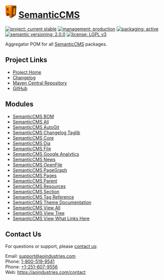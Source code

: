 # [<img src="ao-logo.png" alt="AO Logo" width="35" height="40">](https://github.com/aoindustries) [SemanticCMS](https://github.com/aoindustries/semanticcms)

[![project: current stable](https://semanticcms.com/ao-badges/project-current-stable.svg)](https://aoindustries.com/life-cycle#project-current-stable)
[![management: production](https://semanticcms.com/ao-badges/management-production.svg)](https://aoindustries.com/life-cycle#management-production)
[![packaging: active](https://semanticcms.com/ao-badges/packaging-active.svg)](https://aoindustries.com/life-cycle#packaging-active)  
[![semantic versioning: 2.0.0](https://semanticcms.com/ao-badges/semver-2.0.0.svg)](http://semver.org/spec/v2.0.0.html)
[![license: LGPL v3](https://semanticcms.com/ao-badges/license-lgpl-3.0.svg)](https://www.gnu.org/licenses/lgpl-3.0)

Aggregator POM for all [SemanticCMS](https://github.com/aoindustries/semanticcms) packages.

## Project Links
* [Project Home](https://semanticcms.com/)
* [Changelog](https://semanticcms.com/changelog)
* [Maven Central Repository](https://search.maven.org/artifact/com.semanticcms/semanticcms)
* [GitHub](https://github.com/aoindustries/semanticcms)

## Modules
* [SemanticCMS BOM](https://github.com/aoindustries/semanticcms-bom)
* [SemanticCMS All](https://github.com/aoindustries/semanticcms-all)
* [SemanticCMS AutoGit](https://github.com/aoindustries/semanticcms-autogit)
* [SemanticCMS Changelog Taglib](https://github.com/aoindustries/semanticcms-changelog-taglib)
* [SemanticCMS Core](https://github.com/aoindustries/semanticcms-core)
* [SemanticCMS Dia](https://github.com/aoindustries/semanticcms-dia)
* [SemanticCMS File](https://github.com/aoindustries/semanticcms-file)
* [SemanticCMS Google Analytics](https://github.com/aoindustries/semanticcms-google-analytics)
* [SemanticCMS News](https://github.com/aoindustries/semanticcms-news)
* [SemanticCMS OpenFile](https://github.com/aoindustries/semanticcms-openfile)
* [SemanticCMS PageGraph](https://github.com/aoindustries/semanticcms-pagegraph)
* [SemanticCMS Pages](https://github.com/aoindustries/semanticcms-pages)
* [SemanticCMS Parent](https://github.com/aoindustries/semanticcms-parent)
* [SemanticCMS Resources](https://github.com/aoindustries/semanticcms-resources)
* [SemanticCMS Section](https://github.com/aoindustries/semanticcms-section)
* [SemanticCMS Tag Reference](https://github.com/aoindustries/semanticcms-tag-reference)
* [SemanticCMS Theme Documentation](https://github.com/aoindustries/semanticcms-theme-documentation)
* [SemanticCMS View All](https://github.com/aoindustries/semanticcms-view-all)
* [SemanticCMS View Tree](https://github.com/aoindustries/semanticcms-view-tree)
* [SemanticCMS View What Links Here](https://github.com/aoindustries/semanticcms-view-what-links-here)

## Contact Us
For questions or support, please [contact us](https://aoindustries.com/contact):

Email: [support@aoindustries.com](mailto:support@aoindustries.com)  
Phone: [1-800-519-9541](tel:1-800-519-9541)  
Phone: [+1-251-607-9556](tel:+1-251-607-9556)  
Web: https://aoindustries.com/contact
